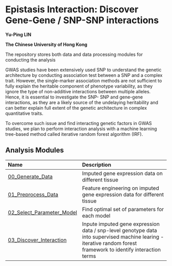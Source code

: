 # Epistasis Interaction: Discover Gene-Gene / SNP-SNP interactions

**Yu-Ping LIN**

**The Chinese University of Hong Kong**

The repository stores both data and data processing modules for conducting the analysis

GWAS studies have been extensively used SNP to understand the genetic architecture by conducting association test between a SNP and a complex trait. However, the single-marker association methods are not sufficient to fully explain the heritable component of phenotype variability, as they ignore the type of non-additive interactions between multiple alleles. Hence, it is essential to investigate the SNP- SNP and gene-gene interactions, as they are a likely source of the undelaying heritability and can better explain full extent of the genetic architecture in complex quantitative traits.

To overcome such issue and find interacting genetic factors in GWAS studies, we plan to perform interaction analysis with a machine learning tree-based method called iterative random forest algorithm (IRF).

## Analysis Modules

| Name | Description |
| :--- | :---------- |
| [00_Generate_Data](00_Generate_Data/) | Imputed gene expression data on different tissue |
| [01_Preprocess_Data](01_Preprocess_Data/) | Feature engineering on imputed gene expression data for different tissue |
| [02_Select_Parameter_Model](02_Select_Parameter_Model/) | Find optimal set of parameters for each model |
| [03_Discover_Interaction](03_Discover_Interaction/) | Inpute imputed gene expression data / snp-level genotype data into supervised machine learing - iterative random forest framework to identify interaction terms |



